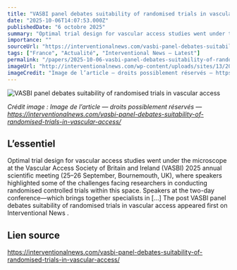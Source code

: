 ```yaml
---
title: "VASBI panel debates suitability of randomised trials in vascular access"
date: "2025-10-06T14:07:53.000Z"
publishedDate: "6 octobre 2025"
summary: "Optimal trial design for vascular access studies went under the microscope at the Vascular Access Society of Britain and Ireland (VASBI) 2025 annual scientific meeting (25–26 September, Bournemouth, UK), where speakers highlighted some of the challenges facing researchers in conducting randomised controlled trials within this space. Speakers at the two-day conference—which brings together specialists in [&#8230;] The post VASBI panel debates suitability of randomised trials in vascular access appeared first on Interventional News ."
importance: ""
sourceUrl: "https://interventionalnews.com/vasbi-panel-debates-suitability-of-randomised-trials-in-vascular-access/"
tags: ["France", "Actualité", "Interventional News — Latest"]
permalink: "/papers/2025-10-06-vasbi-panel-debates-suitability-of-randomised-trials-in-vascular-access"
imageUrl: "http://interventionalnews.com/wp-content/uploads/sites/13/2025/10/IMG_5596-scaled.jpg"
imageCredit: "Image de l’article — droits possiblement réservés — https://interventionalnews.com/vasbi-panel-debates-suitability-of-randomised-trials-in-vascular-access/"
---
```


![VASBI panel debates suitability of randomised trials in vascular access](http://interventionalnews.com/wp-content/uploads/sites/13/2025/10/IMG_5596-scaled.jpg)

*Crédit image : Image de l’article — droits possiblement réservés — https://interventionalnews.com/vasbi-panel-debates-suitability-of-randomised-trials-in-vascular-access/*

## L’essentiel

Optimal trial design for vascular access studies went under the microscope at the Vascular Access Society of Britain and Ireland (VASBI) 2025 annual scientific meeting (25–26 September, Bournemouth, UK), where speakers highlighted some of the challenges facing researchers in conducting randomised controlled trials within this space. Speakers at the two-day conference—which brings together specialists in [&#8230;] The post VASBI panel debates suitability of randomised trials in vascular access appeared first on Interventional News .

## Lien source

https://interventionalnews.com/vasbi-panel-debates-suitability-of-randomised-trials-in-vascular-access/
